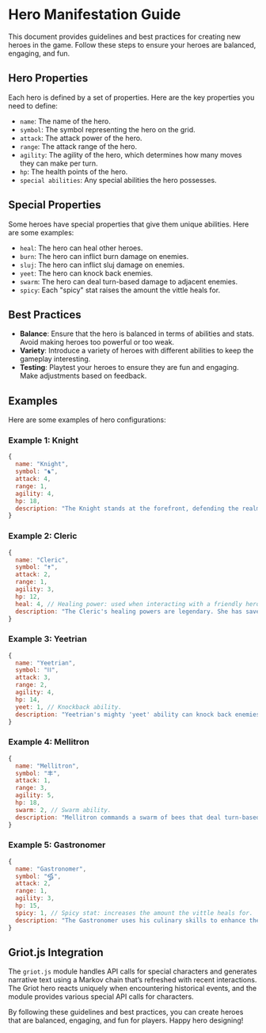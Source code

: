 # Hero Manifestation Guide

This document provides guidelines and best practices for creating new heroes in the game. Follow these steps to ensure your heroes are balanced, engaging, and fun.

## Hero Properties

Each hero is defined by a set of properties. Here are the key properties you need to define:

- `name`: The name of the hero.
- `symbol`: The symbol representing the hero on the grid.
- `attack`: The attack power of the hero.
- `range`: The attack range of the hero.
- `agility`: The agility of the hero, which determines how many moves they can make per turn.
- `hp`: The health points of the hero.
- `special abilities`: Any special abilities the hero possesses.

## Special Properties

Some heroes have special properties that give them unique abilities. Here are some examples:

- `heal`: The hero can heal other heroes.
- `burn`: The hero can inflict burn damage on enemies.
- `sluj`: The hero can inflict sluj damage on enemies.
- `yeet`: The hero can knock back enemies.
- `swarm`: The hero can deal turn-based damage to adjacent enemies.
- `spicy`: Each "spicy" stat raises the amount the vittle heals for.

## Best Practices

- **Balance**: Ensure that the hero is balanced in terms of abilities and stats. Avoid making heroes too powerful or too weak.
- **Variety**: Introduce a variety of heroes with different abilities to keep the gameplay interesting.
- **Testing**: Playtest your heroes to ensure they are fun and engaging. Make adjustments based on feedback.

## Examples

Here are some examples of hero configurations:

### Example 1: Knight

```javascript
{
  name: "Knight",
  symbol: "♞",
  attack: 4,
  range: 1,
  agility: 4,
  hp: 18,
  description: "The Knight stands at the forefront, defending the realm with unwavering courage. Known for his unbreakable defense, he once held the line against an entire army, his shield never faltering."
}
```

### Example 2: Cleric

```javascript
{
  name: "Cleric",
  symbol: "✝",
  attack: 2,
  range: 1,
  agility: 3,
  hp: 12,
  heal: 4, // Healing power: used when interacting with a friendly hero.
  description: "The Cleric's healing powers are legendary. She has saved countless lives on the battlefield, her touch mending wounds and restoring hope."
}
```

### Example 3: Yeetrian

```javascript
{
  name: "Yeetrian",
  symbol: "⛓",
  attack: 3,
  range: 2,
  agility: 4,
  hp: 14,
  yeet: 1, // Knockback ability.
  description: "Yeetrian's mighty 'yeet' ability can knock back enemies with a single blow, sending them crashing into walls and obstacles. His strength is unmatched, and his enemies fear his powerful strikes."
}
```

### Example 4: Mellitron

```javascript
{
  name: "Mellitron",
  symbol: "丰",
  attack: 1,
  range: 3,
  agility: 5,
  hp: 18,
  swarm: 2, // Swarm ability.
  description: "Mellitron commands a swarm of bees that deal turn-based damage to any enemy in an adjacent tile. His bees sting with relentless fury, and his enemies are left in agony."
}
```

### Example 5: Gastronomer

```javascript
{
  name: "Gastronomer",
  symbol: "𑍐",
  attack: 2,
  range: 1,
  agility: 3,
  hp: 15,
  spicy: 1, // Spicy stat: increases the amount the vittle heals for.
  description: "The Gastronomer uses his culinary skills to enhance the healing properties of vittles. Each 'spicy' stat raises the amount the vittle heals for, making him a valuable asset in prolonged battles."
}
```

## Griot.js Integration

The `griot.js` module handles API calls for special characters and generates narrative text using a Markov chain that’s refreshed with recent interactions. The Griot hero reacts uniquely when encountering historical events, and the module provides various special API calls for characters.

By following these guidelines and best practices, you can create heroes that are balanced, engaging, and fun for players. Happy hero designing!
